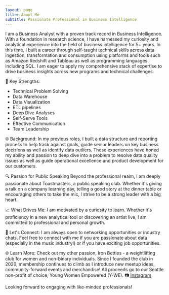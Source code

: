 ```yaml
---
layout: page
title: About Me
subtitle: Passionate Professional in Business Intelligence
---
```


I am a Business Analyst with a proven track record in Business Intelligence. With a foundation in research science, I have harnessed my curiosity and analytical experience into the field of business intelligence for 5+ years. In this time, I built a career through self-taught technical skills across data ingestion, transformation and consumption using platforms and tools such as Amazon Redshift and Tableau as well as programming languages including SQL. I am eager to apply my comprehensive stack of expertise to drive business insights across new programs and technical challenges.

🚀 Key Strengths:
- Technical Problem Solving
- Data Warehouse
- Data Visualization
- ETL pipelines
- Deep Dive Analyses
- Self-Serve Tools
- Effective Communication
- Team Leadership

🌐 Background:
In my previous roles, I built a data structure and reporting process to help track against goals, guide senior leaders on key business decisions as well as identify data outliers. These experiences have honed my ability and passion to deep dive into a problem to resolve data quality issues as well as guide operational excellence and product development for our customers.

🔍 Passion for Public Speaking
Beyond the professional realm, I am deeply passionate about Toastmasters, a public speaking club. Whether it's giving a talk on a company learning day, telling a good story at the dinner table or encouraging others to take the mic, I strive to be a strong leader with a big heart.

📈 What Drives Me:
I am motivated by a curiosity to learn. Whether it's proficiency in a new analytical tool or discovering an artist live, I am committed to professional and personal growth.

💬 Let's Connect:
I am always open to networking opportunities or industry chats. Feel free to connect with me if you are passionate about data (especially in the music industry!) or if you have exciting job opportunities.

🌐 Learn More:
Check out my other passion, Iron Betties - a weightlifting club for women and non-binary individuals.
Since I founded the club in 2020, membership continues to climb as I introduce new meetup ideas, community-forward events and merchandise! All proceeds go to our Seattle non-profit of choice, Young Women Empowered (Y-WE).
📷 [Instagram](https://www.instagram.com/ironbetties/)

Looking forward to engaging with like-minded professionals!

